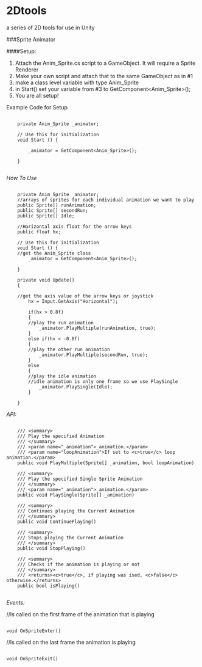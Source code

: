 # 2Dtools
a series of 2D tools for use in Unity

###Sprite Animator

####Setup: 

1. Attach the Anim_Sprite.cs script to a GameObject. It will require a Sprite Renderer
2. Make your own script and attach that to the same GameObject as in #1
3. make a class level variable with type Anim_Sprite
4. in Start() set your variable from #3 to GetComponent<Anim_Sprite>();
5. You are all setup! 

Example Code for Setup

```

	private Anim_Sprite _animator;

	// Use this for initialization
	void Start () {

		_animator = GetComponent<Anim_Sprite>();

	}
	
```

*How To Use*

```

	private Anim_Sprite _animator;
	//arrays of sprites for each individual animation we want to play
	public Sprite[] runAnimation;
	public Sprite[] secondRun;
	public Sprite[] Idle;
	
	//Horizontal axis float for the arrow keys
	public float hx;

	// Use this for initialization
	void Start () {
    //get the Anim_Sprite class
		_animator = GetComponent<Anim_Sprite>();

	}

	private void Update()
	{
	
	//get the axis value of the arrow keys or joystick
		hx = Input.GetAxis("Horizontal");

		if(hx > 0.8f)
		{
		//play the run animation
			_animator.PlayMultiple(runAnimation, true);
		}
		else if(hx < -0.8f)
		{
		//play the other run animation
			_animator.PlayMultiple(secondRun, true);
		}
		else
		{
		//play the idle animation
		//idle animation is only one frame so we use PlaySingle
			_animator.PlaySingle(Idle);
		}

	}

```

*API:*

```

	/// <summary>
	/// Play the specified Animation
	/// </summary>
	/// <param name="_animation">_animation.</param>
	/// <param name="loopAnimation">If set to <c>true</c> loop animation.</param>
	public void PlayMultiple(Sprite[] _animation, bool loopAnimation)

	/// <summary>
	/// Play the specified Single Sprite Animation
	/// </summary>
	/// <param name="_animation">_animation.</param>
	public void PlaySingle(Sprite[] _animation)

	/// <summary>
	/// Continues playing the Current Animation
	/// </summary>
	public void ContinuePlaying()

	/// <summary>
	/// Stops playing the Current Animation
	/// </summary>
	public void StopPlaying()

	/// <summary>
	/// Checks if the animation is playing or not
	/// </summary>
	/// <returns><c>true</c>, if playing was ised, <c>false</c> otherwise.</returns>
	public bool isPlaying()


```

*Events:*

//Is called on the first frame of the animation that is playing

```

void OnSpriteEnter()

```

//Is called on the last frame the animation is playing

```

void OnSpriteExit()

```

